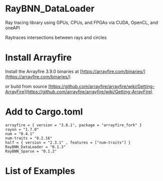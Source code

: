 # RayBNN_DataLoader

Ray tracing library using GPUs, CPUs, and FPGAs via CUDA, OpenCL, and oneAPI 


Raytraces intersections between rays and circles


# Install Arrayfire

Install the Arrayfire 3.9.0 binaries at [https://arrayfire.com/binaries/](https://arrayfire.com/binaries/)

or build from source
[https://github.com/arrayfire/arrayfire/wiki/Getting-ArrayFire](https://github.com/arrayfire/arrayfire/wiki/Getting-ArrayFire)




# Add to Cargo.toml
```
arrayfire = { version = "3.8.1", package = "arrayfire_fork" }
rayon = "1.7.0"
num = "0.4.1"
num-traits = "0.2.16"
half = { version = "2.3.1" , features = ["num-traits"] }
RayBNN_DataLoader = "0.1.3"
RayBNN_Sparse = "0.1.2"
```

# List of Examples

